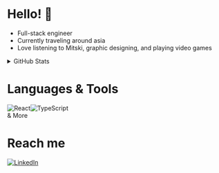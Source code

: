 
# Hello! :raised_hands:

* Full-stack engineer
* Currently traveling around asia
* Love listening to Mitski, graphic designing, and playing video games


<details>
  <summary>
    GitHub Stats
  </summary>

[![GitHub Streak](https://streak-stats.demolab.com?user=nirzhuk)](https://git.io/streak-stats)

![Nirzhuk's GitHub stats](https://github-readme-stats.vercel.app/api?username=nirzhuk&show_icons=true&theme=transparent&count_private=true)


</details>



# Languages & Tools
![React](https://img.shields.io/badge/react-%2320232a.svg?style=for-the-badge&logo=react&logoColor=%2361DAFB)![TypeScript](https://img.shields.io/badge/typescript-%23007ACC.svg?style=for-the-badge&logo=typescript&logoColor=white)  
& More 

# Reach me
[![LinkedIn](https://img.shields.io/badge/linkedin-%230077B5.svg?style=for-the-badge&logo=linkedin&logoColor=white)](https://www.linkedin.com/in/joan-rafael-serrano-perez/)
<!--
**Nirzhuk/nirzhuk** is a ✨ _special_ ✨ repository because its `README.md` (this file) appears on your GitHub profile.

Here are some ideas to get you started:

- 🔭 I’m currently working on ...
- 🌱 I’m currently learning ...
- 👯 I’m looking to collaborate on ...
- 🤔 I’m looking for help with ...
- 💬 Ask me about ...
- 📫 How to reach me: ...
- 😄 Pronouns: ...
- ⚡ Fun fact: ...
-->
